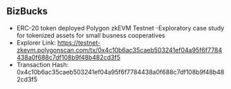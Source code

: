 ## BizBucks

- ERC-20 token deployed Polygon zkEVM Testnet
-Exploratory case study for tokenized assets for small busness cooperatives
- Explorer Link: https://testnet-zkevm.polygonscan.com/tx/0x4c10b6ac35caeb503241ef04a95f6f7784438a0f688c7df108b9f48b482cd3f5
- Transaction Hash: 0x4c10b6ac35caeb503241ef04a95f6f7784438a0f688c7df108b9f48b482cd3f5
